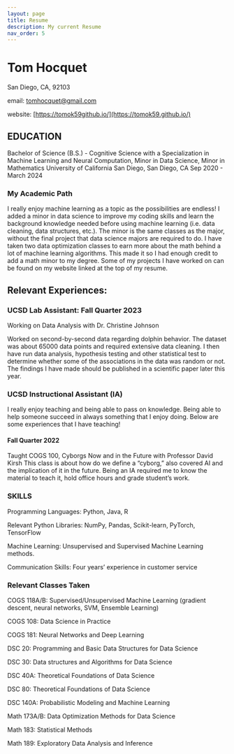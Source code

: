 ```yaml
---
layout: page
title: Resume
description: My current Resume
nav_order: 5
---
```


# Tom Hocquet

San Diego, CA, 92103

email: [tomhocquet@gmail.com](tomhocquet@gmail.com)

website: [https://tomok59github.io/](https://tomok59.github.io/)

## EDUCATION
Bachelor of Science (B.S.) - Cognitive Science with a Specialization in Machine Learning and Neural Computation, Minor in Data Science, Minor in Mathematics
University of California San Diego, San Diego, CA        	             Sep 2020 - March 2024

### My Academic Path
I really enjoy machine learning as a topic as the possibilities are endless! I added a minor in data science to improve my coding skills and learn the background knowledge needed before using machine learning (i.e. data cleaning, data structures, etc.). The minor is the same classes as the major, without the final project that data science majors are required to do. I have taken two data optimization classes to earn more about the math behind a lot of machine learning algorithms. This made it so I had enough credit to add a math minor to my degree. Some of my projects I have worked on can be found on my website linked at the top of my resume.

## Relevant Experiences:

### UCSD Lab Assistant: Fall Quarter 2023
Working on Data Analysis with Dr. Christine Johnson

Worked on second-by-second data regarding dolphin behavior. The dataset was about 65000 data points and required extensive data cleaning. I then have run data analysis, hypothesis testing and other statistical test to determine whether some of the associations in the data was random or not. The findings I have made should be published in a scientific paper later this year. 

### UCSD Instructional Assistant (IA)
I really enjoy teaching and being able to pass on knowledge. Being able to help someone succeed in always something that I enjoy doing. Below are some experiences that I have teaching!
#### Fall Quarter 2022
Taught COGS 100, Cyborgs Now and in the Future with Professor David Kirsh
This class is about how do we define a “cyborg,” also covered AI and the implication of it in the future. Being an IA required me to know the material to teach it, hold office hours and grade student’s work.

### SKILLS
Programming Languages: Python, Java, R

Relevant Python Libraries: NumPy, Pandas, Scikit-learn, PyTorch, TensorFlow

Machine Learning: Unsupervised and Supervised Machine Learning methods. 

Communication Skills: Four years’ experience in customer service


### Relevant Classes Taken
COGS 118A/B: Supervised/Unsupervised Machine Learning (gradient descent, neural networks, SVM, Ensemble Learning)

COGS 108: Data Science in Practice

COGS 181: Neural Networks and Deep Learning

DSC 20: Programming and Basic Data Structures for Data Science

DSC 30: Data structures and Algorithms for Data Science

DSC 40A: Theoretical Foundations of Data Science

DSC 80: Theoretical Foundations of Data Science

DSC 140A: Probabilistic Modeling and Machine Learning

Math 173A/B: Data Optimization Methods for Data Science

Math 183: Statistical Methods

Math 189: Exploratory Data Analysis and Inference
